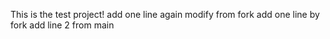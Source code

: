 This is the test project!
add one line again
modify from fork
add one line by fork
add line 2 from main

